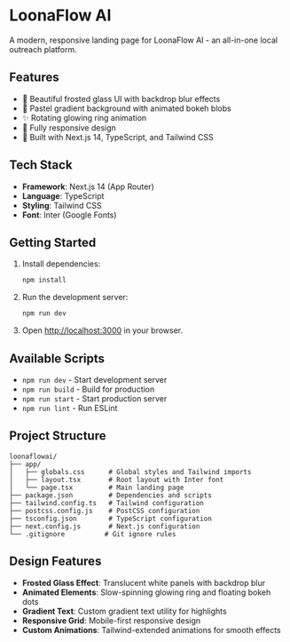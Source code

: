 # LoonaFlow AI

A modern, responsive landing page for LoonaFlow AI - an all-in-one local outreach platform.

## Features

- 🎨 Beautiful frosted glass UI with backdrop blur effects
- 🌈 Pastel gradient background with animated bokeh blobs
- ✨ Rotating glowing ring animation
- 📱 Fully responsive design
- 🚀 Built with Next.js 14, TypeScript, and Tailwind CSS

## Tech Stack

- **Framework**: Next.js 14 (App Router)
- **Language**: TypeScript
- **Styling**: Tailwind CSS
- **Font**: Inter (Google Fonts)

## Getting Started

1. Install dependencies:
   ```bash
   npm install
   ```

2. Run the development server:
   ```bash
   npm run dev
   ```

3. Open [http://localhost:3000](http://localhost:3000) in your browser.

## Available Scripts

- `npm run dev` - Start development server
- `npm run build` - Build for production
- `npm run start` - Start production server
- `npm run lint` - Run ESLint

## Project Structure

```
loonaflowai/
├── app/
│   ├── globals.css      # Global styles and Tailwind imports
│   ├── layout.tsx       # Root layout with Inter font
│   └── page.tsx         # Main landing page
├── package.json         # Dependencies and scripts
├── tailwind.config.ts   # Tailwind configuration
├── postcss.config.js    # PostCSS configuration
├── tsconfig.json        # TypeScript configuration
├── next.config.js       # Next.js configuration
└── .gitignore          # Git ignore rules
```

## Design Features

- **Frosted Glass Effect**: Translucent white panels with backdrop blur
- **Animated Elements**: Slow-spinning glowing ring and floating bokeh dots
- **Gradient Text**: Custom gradient text utility for highlights
- **Responsive Grid**: Mobile-first responsive design
- **Custom Animations**: Tailwind-extended animations for smooth effects
